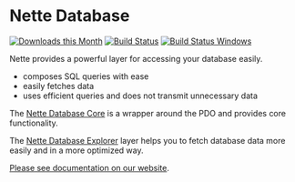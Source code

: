 Nette Database
==============

[![Downloads this Month](https://img.shields.io/packagist/dm/nette/database.svg)](https://packagist.org/packages/nette/database)
[![Build Status](https://travis-ci.org/nette/database.svg?branch=v2.4)](https://travis-ci.org/nette/database)
[![Build Status Windows](https://ci.appveyor.com/api/projects/status/github/nette/database?branch=v2.4&svg=true)](https://ci.appveyor.com/project/dg/database/branch/v2.4)

Nette provides a powerful layer for accessing your database easily.

- composes SQL queries with ease
- easily fetches data
- uses efficient queries and does not transmit unnecessary data

The [Nette Database Core](https://doc.nette.org/database-core) is a wrapper around the PDO and provides core functionality.

The [Nette Database Explorer](https://doc.nette.org/database-explorer) layer helps you to fetch database data more easily and in a more optimized way.

[Please see documentation on our website](https://doc.nette.org/database).
